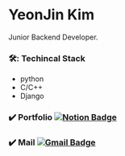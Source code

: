 
# YeonJin Kim

Junior Backend Developer.

### 🛠️: Techincal Stack
- python
- C/C++
- Django

### ✔️ Portfolio [![Notion Badge](https://img.shields.io/badge/-Notion-yellow?style=flat-square&logo=Notion&Color=white)](https://www.notion.so/thediaryofyj/YeonJin-Kim-d2f201b4c34342cfafbc19d248fcd67b)

### ✔️ Mail [![Gmail Badge](https://img.shields.io/badge/Gmail-d14836?style=flat-square&logo=Gmail&logoColor=white&link=mailto:ygk313@naver.com)](mailto:ygk313@naver.com)
